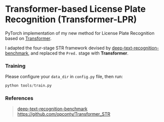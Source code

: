 # Transformer-based License Plate Recognition (Transformer-LPR)

PyTorch implementation of my new method for License Plate Recognition based on [Transformer](https://arxiv.org/abs/1706.03762).

I adapted the four-stage STR framework devised by [deep-text-recognition-benchmark](https://arxiv.org/abs/1904.01906), and replaced the `Pred.` stage with **Transformer**.



### Training
Please configure your `data_dir` in `config.py` file, then run:

```python
python tools/train.py
```


### References
> [deep-text-recognition-benchmark](https://arxiv.org/abs/1904.01906)  
> https://github.com/opconty/Transformer_STR

